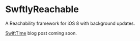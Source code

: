 # SwftlyReachable

A Reachability framework for iOS 8 with background updates.

[SwiftTime](http://swiftti.me) blog post coming soon.
